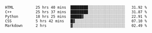 <!--START_SECTION:waka-->

```txt
HTML          25 hrs 40 mins  ████████░░░░░░░░░░░░░░░░░   31.92 %
C++           25 hrs 37 mins  ████████░░░░░░░░░░░░░░░░░   31.87 %
Python        18 hrs 25 mins  █████▓░░░░░░░░░░░░░░░░░░░   22.91 %
CSS           5 hrs 42 mins   █▓░░░░░░░░░░░░░░░░░░░░░░░   07.10 %
Markdown      2 hrs           ▓░░░░░░░░░░░░░░░░░░░░░░░░   02.49 %
```

<!--END_SECTION:waka-->
